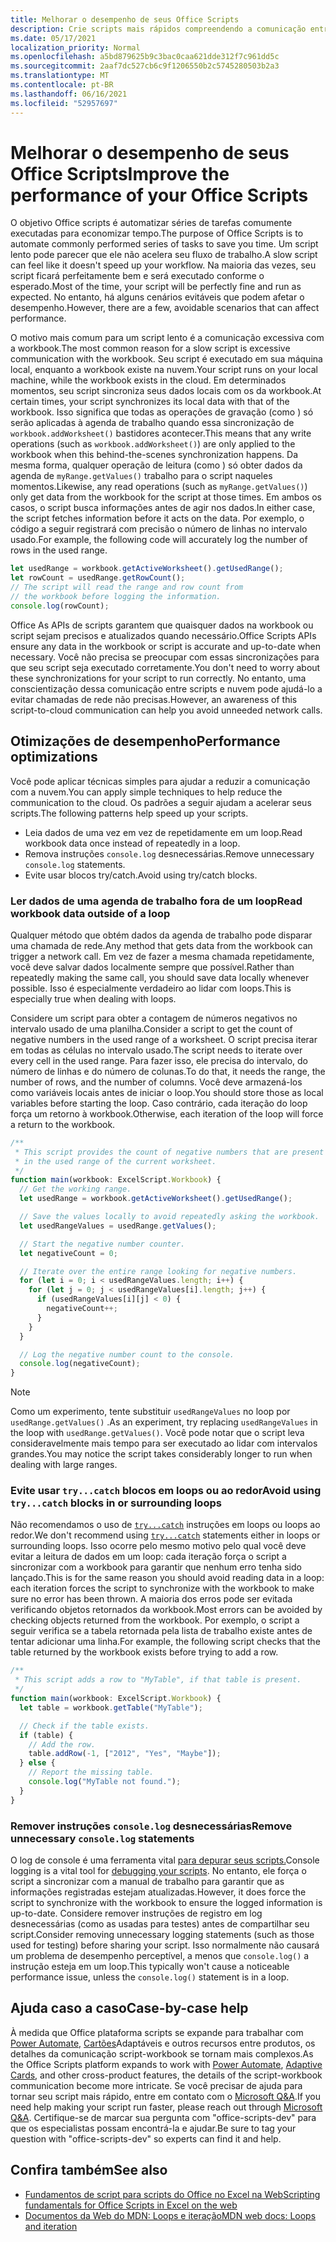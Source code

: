 ```yaml
---
title: Melhorar o desempenho de seus Office Scripts
description: Crie scripts mais rápidos compreendendo a comunicação entre a Excel de trabalho e seu script.
ms.date: 05/17/2021
localization_priority: Normal
ms.openlocfilehash: a5bd879625b9c3bac0caa621dde312f7c961dd5c
ms.sourcegitcommit: 2aaf7dc527cb6c9f1206550b2c5745280503b2a3
ms.translationtype: MT
ms.contentlocale: pt-BR
ms.lasthandoff: 06/16/2021
ms.locfileid: "52957697"
---
```

# <a name="improve-the-performance-of-your-office-scripts"></a><span data-ttu-id="a0374-103">Melhorar o desempenho de seus Office Scripts</span><span class="sxs-lookup"><span data-stu-id="a0374-103">Improve the performance of your Office Scripts</span></span>

<span data-ttu-id="a0374-104">O objetivo Office scripts é automatizar séries de tarefas comumente executadas para economizar tempo.</span><span class="sxs-lookup"><span data-stu-id="a0374-104">The purpose of Office Scripts is to automate commonly performed series of tasks to save you time.</span></span> <span data-ttu-id="a0374-105">Um script lento pode parecer que ele não acelera seu fluxo de trabalho.</span><span class="sxs-lookup"><span data-stu-id="a0374-105">A slow script can feel like it doesn't speed up your workflow.</span></span> <span data-ttu-id="a0374-106">Na maioria das vezes, seu script ficará perfeitamente bem e será executado conforme o esperado.</span><span class="sxs-lookup"><span data-stu-id="a0374-106">Most of the time, your script will be perfectly fine and run as expected.</span></span> <span data-ttu-id="a0374-107">No entanto, há alguns cenários evitáveis que podem afetar o desempenho.</span><span class="sxs-lookup"><span data-stu-id="a0374-107">However, there are a few, avoidable scenarios that can affect performance.</span></span>

<span data-ttu-id="a0374-108">O motivo mais comum para um script lento é a comunicação excessiva com a workbook.</span><span class="sxs-lookup"><span data-stu-id="a0374-108">The most common reason for a slow script is excessive communication with the workbook.</span></span> <span data-ttu-id="a0374-109">Seu script é executado em sua máquina local, enquanto a workbook existe na nuvem.</span><span class="sxs-lookup"><span data-stu-id="a0374-109">Your script runs on your local machine, while the workbook exists in the cloud.</span></span> <span data-ttu-id="a0374-110">Em determinados momentos, seu script sincroniza seus dados locais com os da workbook.</span><span class="sxs-lookup"><span data-stu-id="a0374-110">At certain times, your script synchronizes its local data with that of the workbook.</span></span> <span data-ttu-id="a0374-111">Isso significa que todas as operações de gravação (como ) só serão aplicadas à agenda de trabalho quando essa sincronização de `workbook.addWorksheet()` bastidores acontecer.</span><span class="sxs-lookup"><span data-stu-id="a0374-111">This means that any write operations (such as `workbook.addWorksheet()`) are only applied to the workbook when this behind-the-scenes synchronization happens.</span></span> <span data-ttu-id="a0374-112">Da mesma forma, qualquer operação de leitura (como ) só obter dados da agenda de `myRange.getValues()` trabalho para o script naqueles momentos.</span><span class="sxs-lookup"><span data-stu-id="a0374-112">Likewise, any read operations (such as `myRange.getValues()`) only get data from the workbook for the script at those times.</span></span> <span data-ttu-id="a0374-113">Em ambos os casos, o script busca informações antes de agir nos dados.</span><span class="sxs-lookup"><span data-stu-id="a0374-113">In either case, the script fetches information before it acts on the data.</span></span> <span data-ttu-id="a0374-114">Por exemplo, o código a seguir registrará com precisão o número de linhas no intervalo usado.</span><span class="sxs-lookup"><span data-stu-id="a0374-114">For example, the following code will accurately log the number of rows in the used range.</span></span>

```TypeScript
let usedRange = workbook.getActiveWorksheet().getUsedRange();
let rowCount = usedRange.getRowCount();
// The script will read the range and row count from
// the workbook before logging the information.
console.log(rowCount);
```

<span data-ttu-id="a0374-115">Office As APIs de scripts garantem que quaisquer dados na workbook ou script sejam precisos e atualizados quando necessário.</span><span class="sxs-lookup"><span data-stu-id="a0374-115">Office Scripts APIs ensure any data in the workbook or script is accurate and up-to-date when necessary.</span></span> <span data-ttu-id="a0374-116">Você não precisa se preocupar com essas sincronizações para que seu script seja executado corretamente.</span><span class="sxs-lookup"><span data-stu-id="a0374-116">You don't need to worry about these synchronizations for your script to run correctly.</span></span> <span data-ttu-id="a0374-117">No entanto, uma conscientização dessa comunicação entre scripts e nuvem pode ajudá-lo a evitar chamadas de rede não precisas.</span><span class="sxs-lookup"><span data-stu-id="a0374-117">However, an awareness of this script-to-cloud communication can help you avoid unneeded network calls.</span></span>

## <a name="performance-optimizations"></a><span data-ttu-id="a0374-118">Otimizações de desempenho</span><span class="sxs-lookup"><span data-stu-id="a0374-118">Performance optimizations</span></span>

<span data-ttu-id="a0374-119">Você pode aplicar técnicas simples para ajudar a reduzir a comunicação com a nuvem.</span><span class="sxs-lookup"><span data-stu-id="a0374-119">You can apply simple techniques to help reduce the communication to the cloud.</span></span> <span data-ttu-id="a0374-120">Os padrões a seguir ajudam a acelerar seus scripts.</span><span class="sxs-lookup"><span data-stu-id="a0374-120">The following patterns help speed up your scripts.</span></span>

- <span data-ttu-id="a0374-121">Leia dados de uma vez em vez de repetidamente em um loop.</span><span class="sxs-lookup"><span data-stu-id="a0374-121">Read workbook data once instead of repeatedly in a loop.</span></span>
- <span data-ttu-id="a0374-122">Remova instruções `console.log` desnecessárias.</span><span class="sxs-lookup"><span data-stu-id="a0374-122">Remove unnecessary `console.log` statements.</span></span>
- <span data-ttu-id="a0374-123">Evite usar blocos try/catch.</span><span class="sxs-lookup"><span data-stu-id="a0374-123">Avoid using try/catch blocks.</span></span>

### <a name="read-workbook-data-outside-of-a-loop"></a><span data-ttu-id="a0374-124">Ler dados de uma agenda de trabalho fora de um loop</span><span class="sxs-lookup"><span data-stu-id="a0374-124">Read workbook data outside of a loop</span></span>

<span data-ttu-id="a0374-125">Qualquer método que obtém dados da agenda de trabalho pode disparar uma chamada de rede.</span><span class="sxs-lookup"><span data-stu-id="a0374-125">Any method that gets data from the workbook can trigger a network call.</span></span> <span data-ttu-id="a0374-126">Em vez de fazer a mesma chamada repetidamente, você deve salvar dados localmente sempre que possível.</span><span class="sxs-lookup"><span data-stu-id="a0374-126">Rather than repeatedly making the same call, you should save data locally whenever possible.</span></span> <span data-ttu-id="a0374-127">Isso é especialmente verdadeiro ao lidar com loops.</span><span class="sxs-lookup"><span data-stu-id="a0374-127">This is especially true when dealing with loops.</span></span>

<span data-ttu-id="a0374-128">Considere um script para obter a contagem de números negativos no intervalo usado de uma planilha.</span><span class="sxs-lookup"><span data-stu-id="a0374-128">Consider a script to get the count of negative numbers in the used range of a worksheet.</span></span> <span data-ttu-id="a0374-129">O script precisa iterar em todas as células no intervalo usado.</span><span class="sxs-lookup"><span data-stu-id="a0374-129">The script needs to iterate over every cell in the used range.</span></span> <span data-ttu-id="a0374-130">Para fazer isso, ele precisa do intervalo, do número de linhas e do número de colunas.</span><span class="sxs-lookup"><span data-stu-id="a0374-130">To do that, it needs the range, the number of rows, and the number of columns.</span></span> <span data-ttu-id="a0374-131">Você deve armazená-los como variáveis locais antes de iniciar o loop.</span><span class="sxs-lookup"><span data-stu-id="a0374-131">You should store those as local variables before starting the loop.</span></span> <span data-ttu-id="a0374-132">Caso contrário, cada iteração do loop força um retorno à workbook.</span><span class="sxs-lookup"><span data-stu-id="a0374-132">Otherwise, each iteration of the loop will force a return to the workbook.</span></span>

```TypeScript
/**
 * This script provides the count of negative numbers that are present
 * in the used range of the current worksheet.
 */
function main(workbook: ExcelScript.Workbook) {
  // Get the working range.
  let usedRange = workbook.getActiveWorksheet().getUsedRange();

  // Save the values locally to avoid repeatedly asking the workbook.
  let usedRangeValues = usedRange.getValues();

  // Start the negative number counter.
  let negativeCount = 0;

  // Iterate over the entire range looking for negative numbers.
  for (let i = 0; i < usedRangeValues.length; i++) {
    for (let j = 0; j < usedRangeValues[i].length; j++) {
      if (usedRangeValues[i][j] < 0) {
        negativeCount++;
      }
    }
  }

  // Log the negative number count to the console.
  console.log(negativeCount);
}
```

> [!NOTE]
> <span data-ttu-id="a0374-133">Como um experimento, tente substituir `usedRangeValues` no loop por `usedRange.getValues()` .</span><span class="sxs-lookup"><span data-stu-id="a0374-133">As an experiment, try replacing `usedRangeValues` in the loop with `usedRange.getValues()`.</span></span> <span data-ttu-id="a0374-134">Você pode notar que o script leva consideravelmente mais tempo para ser executado ao lidar com intervalos grandes.</span><span class="sxs-lookup"><span data-stu-id="a0374-134">You may notice the script takes considerably longer to run when dealing with large ranges.</span></span>

### <a name="avoid-using-trycatch-blocks-in-or-surrounding-loops"></a><span data-ttu-id="a0374-135">Evite usar `try...catch` blocos em loops ou ao redor</span><span class="sxs-lookup"><span data-stu-id="a0374-135">Avoid using `try...catch` blocks in or surrounding loops</span></span>

<span data-ttu-id="a0374-136">Não recomendamos o uso de [`try...catch`](https://developer.mozilla.org/docs/Web/JavaScript/Reference/Statements/try...catch) instruções em loops ou loops ao redor.</span><span class="sxs-lookup"><span data-stu-id="a0374-136">We don't recommend using [`try...catch`](https://developer.mozilla.org/docs/Web/JavaScript/Reference/Statements/try...catch) statements either in loops or surrounding loops.</span></span> <span data-ttu-id="a0374-137">Isso ocorre pelo mesmo motivo pelo qual você deve evitar a leitura de dados em um loop: cada iteração força o script a sincronizar com a workbook para garantir que nenhum erro tenha sido lançado.</span><span class="sxs-lookup"><span data-stu-id="a0374-137">This is for the same reason you should avoid reading data in a loop: each iteration forces the script to synchronize with the workbook to make sure no error has been thrown.</span></span> <span data-ttu-id="a0374-138">A maioria dos erros pode ser evitada verificando objetos retornados da workbook.</span><span class="sxs-lookup"><span data-stu-id="a0374-138">Most errors can be avoided by checking objects returned from the workbook.</span></span> <span data-ttu-id="a0374-139">Por exemplo, o script a seguir verifica se a tabela retornada pela lista de trabalho existe antes de tentar adicionar uma linha.</span><span class="sxs-lookup"><span data-stu-id="a0374-139">For example, the following script checks that the table returned by the workbook exists before trying to add a row.</span></span>

```TypeScript
/**
 * This script adds a row to "MyTable", if that table is present.
 */
function main(workbook: ExcelScript.Workbook) {
  let table = workbook.getTable("MyTable");

  // Check if the table exists.
  if (table) {
    // Add the row.
    table.addRow(-1, ["2012", "Yes", "Maybe"]);
  } else {
    // Report the missing table.
    console.log("MyTable not found.");
  }
}
```

### <a name="remove-unnecessary-consolelog-statements"></a><span data-ttu-id="a0374-140">Remover instruções `console.log` desnecessárias</span><span class="sxs-lookup"><span data-stu-id="a0374-140">Remove unnecessary `console.log` statements</span></span>

<span data-ttu-id="a0374-141">O log de console é uma ferramenta vital [para depurar seus scripts.](../testing/troubleshooting.md)</span><span class="sxs-lookup"><span data-stu-id="a0374-141">Console logging is a vital tool for [debugging your scripts](../testing/troubleshooting.md).</span></span> <span data-ttu-id="a0374-142">No entanto, ele força o script a sincronizar com a manual de trabalho para garantir que as informações registradas estejam atualizadas.</span><span class="sxs-lookup"><span data-stu-id="a0374-142">However, it does force the script to synchronize with the workbook to ensure the logged information is up-to-date.</span></span> <span data-ttu-id="a0374-143">Considere remover instruções de registro em log desnecessárias (como as usadas para testes) antes de compartilhar seu script.</span><span class="sxs-lookup"><span data-stu-id="a0374-143">Consider removing unnecessary logging statements (such as those used for testing) before sharing your script.</span></span> <span data-ttu-id="a0374-144">Isso normalmente não causará um problema de desempenho perceptível, a menos que `console.log()` a instrução esteja em um loop.</span><span class="sxs-lookup"><span data-stu-id="a0374-144">This typically won't cause a noticeable performance issue, unless the `console.log()` statement is in a loop.</span></span>

## <a name="case-by-case-help"></a><span data-ttu-id="a0374-145">Ajuda caso a caso</span><span class="sxs-lookup"><span data-stu-id="a0374-145">Case-by-case help</span></span>

<span data-ttu-id="a0374-146">À medida que Office plataforma scripts se expande para trabalhar com [Power Automate,](https://flow.microsoft.com/) [Cartões](/adaptive-cards)Adaptáveis e outros recursos entre produtos, os detalhes da comunicação script-workbook se tornam mais complexos.</span><span class="sxs-lookup"><span data-stu-id="a0374-146">As the Office Scripts platform expands to work with [Power Automate](https://flow.microsoft.com/), [Adaptive Cards](/adaptive-cards), and other cross-product features, the details of the script-workbook communication become more intricate.</span></span> <span data-ttu-id="a0374-147">Se você precisar de ajuda para tornar seu script mais rápido, entre em contato com o [Microsoft Q&A](/answers/topics/office-scripts-excel-dev.html).</span><span class="sxs-lookup"><span data-stu-id="a0374-147">If you need help making your script run faster, please reach out through [Microsoft Q&A](/answers/topics/office-scripts-excel-dev.html).</span></span> <span data-ttu-id="a0374-148">Certifique-se de marcar sua pergunta com "office-scripts-dev" para que os especialistas possam encontrá-la e ajudar.</span><span class="sxs-lookup"><span data-stu-id="a0374-148">Be sure to tag your question with "office-scripts-dev" so experts can find it and help.</span></span>

## <a name="see-also"></a><span data-ttu-id="a0374-149">Confira também</span><span class="sxs-lookup"><span data-stu-id="a0374-149">See also</span></span>

- [<span data-ttu-id="a0374-150">Fundamentos de script para scripts do Office no Excel na Web</span><span class="sxs-lookup"><span data-stu-id="a0374-150">Scripting fundamentals for Office Scripts in Excel on the web</span></span>](scripting-fundamentals.md)
- [<span data-ttu-id="a0374-151">Documentos da Web do MDN: Loops e iteração</span><span class="sxs-lookup"><span data-stu-id="a0374-151">MDN web docs: Loops and iteration</span></span>](https://developer.mozilla.org/docs/Web/JavaScript/Guide/Loops_and_iteration)
